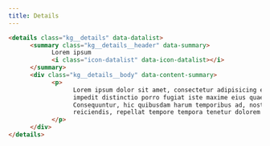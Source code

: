 ```yaml
---
title: Details
---
```


<link rel="stylesheet" href="https://cdn.jsdelivr.net/npm/@kagarisoft/csc/dist/css/common.min.css"/>

```html
<details class="kg__details" data-datalist>
      <summary class="kg__details__header" data-summary>
            Lorem ipsum
            <i class="icon-datalist" data-icon-datalist></i>
      </summary>
      <div class="kg__details__body" data-content-summary>
            <p>
                  Lorem ipsum dolor sit amet, consectetur adipisicing elit. Alias,
                  impedit distinctio porro fugiat iste maxime eius quaerat?
                  Consequuntur, hic quibusdam harum temporibus ad, nostrum
                  reiciendis, repellat tempore tempora tenetur dolorem!
            </p>
      </div>
</details>
```